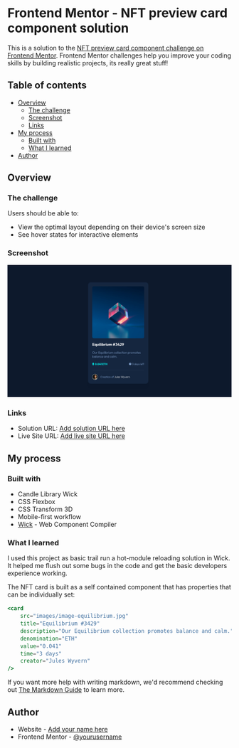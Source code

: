 # Frontend Mentor - NFT preview card component solution

This is a solution to the [NFT preview card component challenge on Frontend Mentor](https://www.frontendmentor.io/challenges/nft-preview-card-component-SbdUL_w0U). Frontend Mentor challenges help you improve your coding skills by building realistic projects, its really great stuff!

## Table of contents

- [Overview](#overview)
  - [The challenge](#the-challenge)
  - [Screenshot](#screenshot)
  - [Links](#links)
- [My process](#my-process)
  - [Built with](#built-with)
  - [What I learned](#what-i-learned)
- [Author](#author)

## Overview

### The challenge

Users should be able to:

- View the optimal layout depending on their device's screen size
- See hover states for interactive elements

### Screenshot

![preview](./preview/preview.png)

### Links

- Solution URL: [Add solution URL here](https://your-solution-url.com)
- Live Site URL: [Add live site URL here](https://your-live-site-url.com)

## My process

### Built with

- Candle Library Wick
- CSS Flexbox
- CSS Transform 3D
- Mobile-first workflow
- [Wick](https://github.com/CandleLibrary/candle-library-workspace/tree/main/packages/wick) - Web Component Compiler

### What I learned

I used this project as basic trail run a hot-module reloading solution in Wick. It helped me flush out some bugs
in the code and get the basic developers experience working. 

The NFT card is built as a self contained component that has properties that can be individually set:

```jsx
<card 
    src="images/image-equilibrium.jpg"
    title="Equilibrium #3429"
    description="Our Equilibrium collection promotes balance and calm."
    denomination="ETH"
    value="0.041"
    time="3 days"
    creator="Jules Wyvern"
/>
```

If you want more help with writing markdown, we'd recommend checking out [The Markdown Guide](https://www.markdownguide.org/) to learn more.

## Author

- Website - [Add your name here](https://github.com/acweathersby)
- Frontend Mentor - [@yourusername](https://www.frontendmentor.io/profile/acweathersby)

